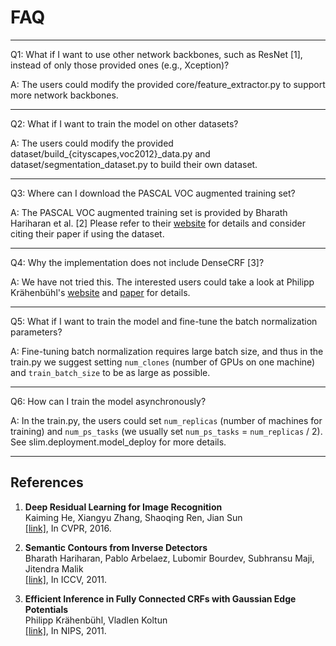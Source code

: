 # FAQ
___
Q1: What if I want to use other network backbones, such as ResNet [1], instead of only those provided ones (e.g., Xception)?

A: The users could modify the provided core/feature_extractor.py to support more network backbones.
___
Q2: What if I want to train the model on other datasets?

A: The users could modify the provided dataset/build_{cityscapes,voc2012}_data.py and dataset/segmentation_dataset.py to build their own dataset.
___
Q3: Where can I download the PASCAL VOC augmented training set?

A: The PASCAL VOC augmented training set is provided by Bharath Hariharan et al. [2] Please refer to their [website](http://home.bharathh.info/pubs/codes/SBD/download.html) for details and consider citing their paper if using the dataset.
___
Q4: Why the implementation does not include DenseCRF [3]?

A: We have not tried this. The interested users could take a look at Philipp Krähenbühl's [website](http://graphics.stanford.edu/projects/densecrf/) and [paper](https://arxiv.org/abs/1210.5644) for details.
___
Q5: What if I want to train the model and fine-tune the batch normalization parameters?

A: Fine-tuning batch normalization requires large batch size, and thus in the train.py we suggest setting `num_clones` (number of GPUs on one machine) and `train_batch_size` to be as large as possible.
___
Q6: How can I train the model asynchronously?

A: In the train.py, the users could set `num_replicas` (number of machines for training) and `num_ps_tasks` (we usually set `num_ps_tasks` = `num_replicas` / 2). See slim.deployment.model_deploy for more details.
___
## References

1. **Deep Residual Learning for Image Recognition**<br />
   Kaiming He, Xiangyu Zhang, Shaoqing Ren, Jian Sun<br />
   [[link]](https://arxiv.org/abs/1512.03385), In CVPR, 2016.

2. **Semantic Contours from Inverse Detectors**<br />
   Bharath Hariharan, Pablo Arbelaez, Lubomir Bourdev, Subhransu Maji, Jitendra Malik<br />
   [[link]](http://home.bharathh.info/pubs/codes/SBD/download.html), In ICCV, 2011.

3. **Efficient Inference in Fully Connected CRFs with Gaussian Edge Potentials**<br />
   Philipp Krähenbühl, Vladlen Koltun<br />
   [[link]](http://graphics.stanford.edu/projects/densecrf/), In NIPS, 2011.
